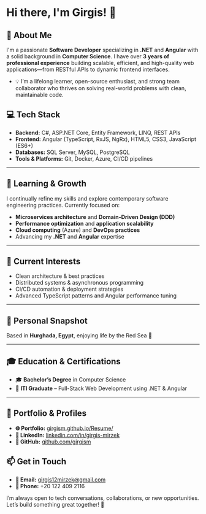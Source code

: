 # Hi there, I'm Girgis! 👋

## 🚀 About Me
I'm a passionate **Software Developer** specializing in **.NET** and **Angular** with a solid background in **Computer Science**. I have over **3 years of professional experience** building scalable, efficient, and high-quality web applications—from RESTful APIs to dynamic frontend interfaces.

- 💡 I’m a lifelong learner, open-source enthusiast, and strong team collaborator who thrives on solving real-world problems with clean, maintainable code.


## 💻 Tech Stack

- **Backend:** C#, ASP.NET Core, Entity Framework, LINQ, REST APIs  
- **Frontend:** Angular (TypeScript, RxJS, NgRx), HTML5, CSS3, JavaScript (ES6+)  
- **Databases:** SQL Server, MySQL, PostgreSQL
- **Tools & Platforms:** Git, Docker, Azure, CI/CD pipelines
  
---

## 🌱 Learning & Growth

I continually refine my skills and explore contemporary software engineering practices. Currently focused on:

- **Microservices architecture** and **Domain-Driven Design (DDD)**
- **Performance optimization** and **application scalability**
- **Cloud computing** (Azure) and **DevOps practices**
- Advancing my **.NET** and **Angular** expertise  

---

## 📌 Current Interests

- Clean architecture & best practices  
- Distributed systems & asynchronous programming  
- CI/CD automation & deployment strategies  
- Advanced TypeScript patterns and Angular performance tuning

---

## 🏡 Personal Snapshot

Based in **Hurghada, Egypt**, enjoying life by the Red Sea 🌊

---
## 🎓 Education & Certifications

- 🎓 **Bachelor’s Degree** in Computer Science  
- 🏅 **ITI Graduate** – Full-Stack Web Development using .NET & Angular

---
## 📌 Portfolio & Profiles
- **🌐 Portfolio:** [girgism.github.io/Resume/](https://girgism.github.io/Resume/)
- **💼 LinkedIn:** [linkedin.com/in/girgis-mirzek](https://www.linkedin.com/in/girgis-mirzek/)
- **🐙 GitHub:** [github.com/girgism](https://github.com/girgism)

## 📫 Get in Touch
- **📧 Email:** girgis12mirzek@gmail.com  
- **📱 Phone:** +20 122 409 2116  

I’m always open to tech conversations, collaborations, or new opportunities. Let’s build something great together! 🚀

